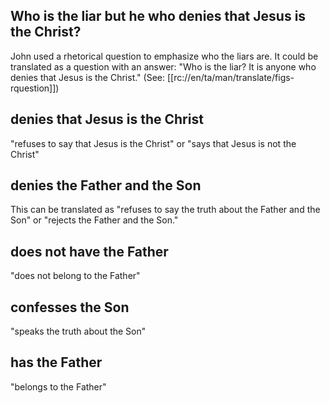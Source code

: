 ## Who is the liar but he who denies that Jesus is the Christ? ##

John used a rhetorical question to emphasize who the liars are. It could be translated as a question with an answer: "Who is the liar? It is anyone who denies that Jesus is the Christ." (See: [[rc://en/ta/man/translate/figs-rquestion]])

## denies that Jesus is the Christ ##

"refuses to say that Jesus is the Christ" or "says that Jesus is not the Christ"

## denies the Father and the Son ##

This can be translated as "refuses to say the truth about the Father and the Son" or "rejects the Father and the Son."

## does not have the Father ##

"does not belong to the Father"

## confesses the Son ##

"speaks the truth about the Son"

## has the Father ##

"belongs to the Father"